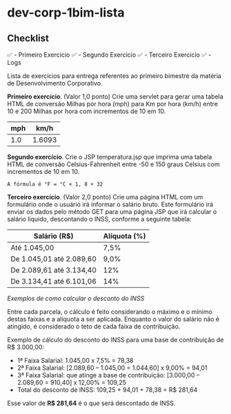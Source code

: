 # dev-corp-1bim-lista
## Checklist
:white_check_mark: - Primeiro Exercicio
:white_check_mark: - Segundo Exercicio
:white_check_mark: - Terceiro Exercicio
:white_check_mark: - Logs


Lista de exercícios para entrega referentes ao primeiro bimestre da matéria de Desenvolvimento Corporativo.

**Primeiro exercício**. (Valor 1,0 ponto) Crie uma servlet para gerar uma tabela HTML de conversão Milhas por hora (mph) para Km por hora (km/h) entre 10 e 200 Milhas por hora com incrementos de 10 em 10. 
   
| mph  | km/h  |
|---|---|
| 1.0  | 1.6093  |  


**Segundo exercício**. Crie o JSP temperatura.jsp que imprima uma tabela HTML de conversão Celsius-Fahrenheit entre -50 e 150 graus Celsius com incrementos de 10 em 10.

``A fórmula é °F = °C × 1, 8 + 32 ``

**Terceiro exercício**. (Valor 2,0 ponto) Crie uma página HTML com um formulário onde o usuário irá informar o salário bruto. Este formulário irá enviar os dados pelo método GET para uma página JSP que irá calcular o salário líquido, descontando o INSS, conforme a seguinte tabela:


| Salário (R$)  | Alíquota (%)  |
|---|---|
| Até 1.045,00   | 7,5%  |
| De 1.045,01 até 2.089,60   | 9,0%  |
| De 2.089,61 até 3.134,40   | 12%  |
| De 3.134,41 até 6.101,06   | 14%  |  

*Exemplos de como calcular o desconto do INSS*

Entre cada parcela, o cálculo é feito considerando o máximo e o mínimo destas faixas e a alíquota a ser aplicada. Enquanto o valor do salário não é atingido, é considerado o teto de cada faixa de contribuição.

Exemplo de cálculo do desconto do INSS para uma base de contribuição de R$ 3.000,00:

- 1ª Faixa Salarial: 1.045,00 x 7,5% = 78,38
- 2ª Faixa Salarial: [2.089,60 – 1.045,00 = 1.044,60] x 9,00% = 94,01
- 3ª Faixa Salarial: que atinge a base de contribuição: [3.000,00 – 2.089,60 = 910,40] x 12,00% = 109,25 
-  Total do desconto de INSS: 109,25 + 94,01 + 78,38 = R$ 281,64 

Esse valor de **R$ 281,64** é o que será descontado de INSS. 


